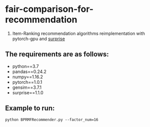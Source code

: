 <!--
 * @Author: Yu Di
 * @Date: 2019-09-29 10:33:55
 * @LastEditors: Yudi
 * @LastEditTime: 2019-09-30 11:54:48
 * @Company: Cardinal Operation
 * @Email: yudi@shanshu.ai
 * @Description: 
 -->
# fair-comparison-for-recommendation

1. Item-Ranking recommendation algorithms reimplementation with pytorch-gpu and [surprise](https://github.com/NicolasHug/Surprise)

## The requirements are as follows:

* python==3.7
* pandas==0.24.2
* numpy==1.16.2
* pytorch==1.0.1
* gensim==3.7.1
* surprise==1.1.0

## Example to run:

```
python BPRMFRecommender.py --factor_num=16
```
